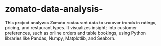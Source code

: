# zomato-data-analysis-
This project analyzes Zomato restaurant data to uncover trends in ratings, pricing, and restaurant types. It visualizes insights into customer preferences, such as online orders and table bookings, using Python libraries like Pandas, Numpy, Matplotlib, and Seaborn.
